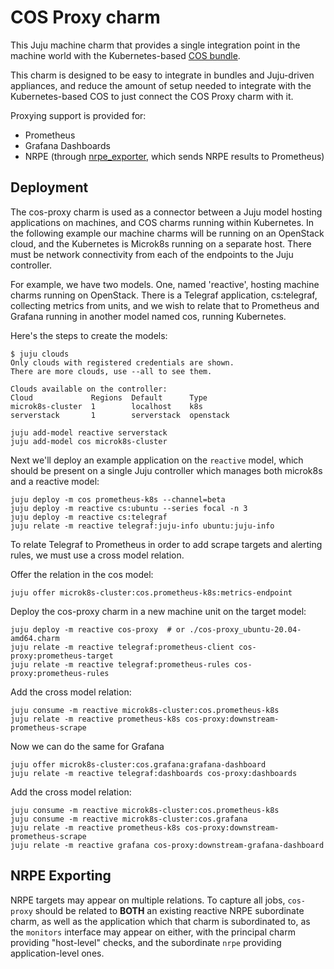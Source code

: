 # COS Proxy charm

This Juju machine charm that provides a single integration point in the machine world
with the Kubernetes-based [COS bundle](https://charmhub.io/cos-lite).

This charm is designed to be easy to integrate in bundles and Juju-driven appliances,
and reduce the amount of setup needed to integrate with the Kubernetes-based COS to
just connect the COS Proxy charm with it.

Proxying support is provided for:

* Prometheus
* Grafana Dashboards
* NRPE (through [nrpe_exporter](https://github.com/canonical/nrpe_exporter), which sends
  NRPE results to Prometheus)

## Deployment

The cos-proxy charm is used as a connector between a Juju model hosting
applications on machines, and COS charms running within Kubernetes.
In the following example our machine charms will be running on an OpenStack
cloud, and the Kubernetes is Microk8s running on a separate host.  There must be
network connectivity from each of the endpoints to the Juju controller.

For example, we have two models.  One, named 'reactive', hosting machine charms
running on OpenStack.  There is a Telegraf application, cs:telegraf, collecting
metrics from units, and we wish to relate that to Prometheus and Grafana running
in another model named cos, running Kubernetes.

Here's the steps to create the models:

```
$ juju clouds
Only clouds with registered credentials are shown.
There are more clouds, use --all to see them.

Clouds available on the controller:
Cloud             Regions  Default      Type
microk8s-cluster  1        localhost    k8s
serverstack       1        serverstack  openstack

juju add-model reactive serverstack
juju add-model cos microk8s-cluster
```

Next we'll deploy an example application on the `reactive` model, which should be present
on a single Juju controller which manages both microk8s and a reactive model:

```
juju deploy -m cos prometheus-k8s --channel=beta
juju deploy -m reactive cs:ubuntu --series focal -n 3
juju deploy -m reactive cs:telegraf
juju relate -m reactive telegraf:juju-info ubuntu:juju-info
```

To relate Telegraf to Prometheus in order to add scrape targets and alerting
rules, we must use a cross model relation.

Offer the relation in the cos model:

```
juju offer microk8s-cluster:cos.prometheus-k8s:metrics-endpoint
```

Deploy the cos-proxy charm in a new machine unit on the target model:

```
juju deploy -m reactive cos-proxy  # or ./cos-proxy_ubuntu-20.04-amd64.charm
juju relate -m reactive telegraf:prometheus-client cos-proxy:prometheus-target
juju relate -m reactive telegraf:prometheus-rules cos-proxy:prometheus-rules
```

Add the cross model relation:

```
juju consume -m reactive microk8s-cluster:cos.prometheus-k8s
juju relate -m reactive prometheus-k8s cos-proxy:downstream-prometheus-scrape
```

Now we can do the same for Grafana

```
juju offer microk8s-cluster:cos.grafana:grafana-dashboard
juju relate -m reactive telegraf:dashboards cos-proxy:dashboards
```

Add the cross model relation:

```
juju consume -m reactive microk8s-cluster:cos.prometheus-k8s
juju consume -m reactive microk8s-cluster:cos.grafana
juju relate -m reactive prometheus-k8s cos-proxy:downstream-prometheus-scrape
juju relate -m reactive grafana cos-proxy:downstream-grafana-dashboard
```

## NRPE Exporting
NRPE targets may appear on multiple relations. To capture all jobs, `cos-proxy` should be related to
**BOTH** an existing reactive NRPE subordinate charm, as well as the application which that charm is subordinated to,
as the `monitors` interface may appear on either, with the principal charm providing "host-level" checks, and
the subordinate `nrpe` providing application-level ones.
